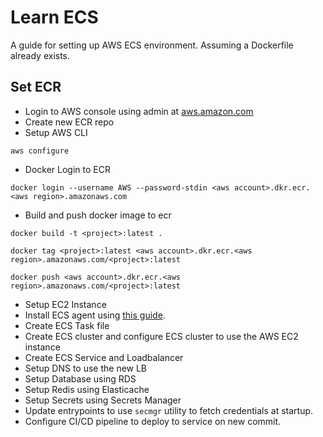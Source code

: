 # Learn ECS

A guide for setting up AWS ECS environment. Assuming a Dockerfile already exists.

## Set ECR

* Login to AWS console using admin at [aws.amazon.com](https://aws.amazon.com)
* Create new ECR repo
* Setup AWS CLI
```
aws configure
```

* Docker Login to ECR
```
docker login --username AWS --password-stdin <aws account>.dkr.ecr.<aws region>.amazonaws.com
```

* Build and push docker image to ecr
```
docker build -t <project>:latest .

docker tag <project>:latest <aws account>.dkr.ecr.<aws region>.amazonaws.com/<project>:latest

docker push <aws account>.dkr.ecr.<aws region>.amazonaws.com/<project>:latest
```

* Setup EC2 Instance
* Install ECS agent using [this guide](https://docs.aws.amazon.com/AmazonECS/latest/developerguide/ecs-agent-install.html).
* Create ECS Task file
* Create ECS cluster and configure ECS cluster to use the AWS EC2 instance
* Create ECS Service and Loadbalancer
* Setup DNS to use the new LB
* Setup Database using RDS
* Setup Redis using Elasticache
* Setup Secrets using Secrets Manager
* Update entrypoints to use `secmgr` utility to fetch credentials at startup.
* Configure CI/CD pipeline to deploy to service on new commit.
